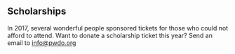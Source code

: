 ## Scholarships

In 2017, several wonderful people sponsored tickets for those who could not afford to attend. Want to donate a scholarship ticket this year? Send an email to <a href="mailto:info@pwdo.org" target="_blank" rel="noopener" class="anchor red">info@pwdo.org</a>